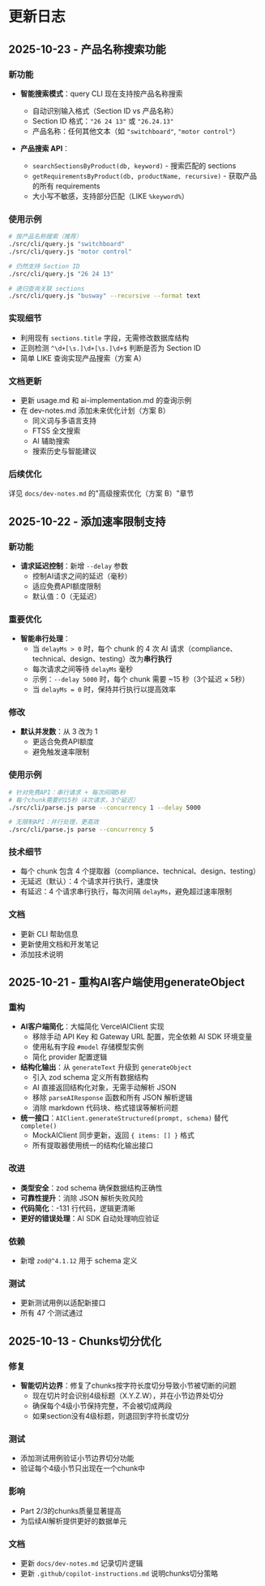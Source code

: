 # 更新日志

## 2025-10-23 - 产品名称搜索功能

### 新功能
- **智能搜索模式**：query CLI 现在支持按产品名称搜索
  - 自动识别输入格式（Section ID vs 产品名称）
  - Section ID 格式：`"26 24 13"` 或 `"26.24.13"`
  - 产品名称：任何其他文本（如 `"switchboard"`, `"motor control"`）
  
- **产品搜索 API**：
  - `searchSectionsByProduct(db, keyword)` - 搜索匹配的 sections
  - `getRequirementsByProduct(db, productName, recursive)` - 获取产品的所有 requirements
  - 大小写不敏感，支持部分匹配（LIKE `%keyword%`）

### 使用示例
```bash
# 按产品名称搜索（推荐）
./src/cli/query.js "switchboard"
./src/cli/query.js "motor control"

# 仍然支持 Section ID
./src/cli/query.js "26 24 13"

# 递归查询关联 sections
./src/cli/query.js "busway" --recursive --format text
```

### 实现细节
- 利用现有 `sections.title` 字段，无需修改数据库结构
- 正则检测 `^\d+[\s.]\d+[\s.]\d+$` 判断是否为 Section ID
- 简单 LIKE 查询实现产品搜索（方案 A）

### 文档更新
- 更新 usage.md 和 ai-implementation.md 的查询示例
- 在 dev-notes.md 添加未来优化计划（方案 B）
  - 同义词与多语言支持
  - FTS5 全文搜索
  - AI 辅助搜索
  - 搜索历史与智能建议

### 后续优化
详见 `docs/dev-notes.md` 的"高级搜索优化（方案 B）"章节

## 2025-10-22 - 添加速率限制支持

### 新功能
- **请求延迟控制**：新增 `--delay` 参数
  - 控制AI请求之间的延迟（毫秒）
  - 适应免费API额度限制
  - 默认值：0（无延迟）
  
### 重要优化
- **智能串行处理**：
  - 当 `delayMs > 0` 时，每个 chunk 的 4 次 AI 请求（compliance、technical、design、testing）改为**串行执行**
  - 每次请求之间等待 `delayMs` 毫秒
  - 示例：`--delay 5000` 时，每个 chunk 需要 ~15 秒（3个延迟 × 5秒）
  - 当 `delayMs = 0` 时，保持并行执行以提高效率
  
### 修改
- **默认并发数**：从 3 改为 1
  - 更适合免费API额度
  - 避免触发速率限制
  
### 使用示例
```bash
# 针对免费API：串行请求 + 每次间隔5秒
# 每个chunk需要约15秒（4次请求，3个延迟）
./src/cli/parse.js parse --concurrency 1 --delay 5000

# 无限制API：并行处理，更高效
./src/cli/parse.js parse --concurrency 5
```

### 技术细节
- 每个 chunk 包含 4 个提取器（compliance、technical、design、testing）
- 无延迟（默认）：4 个请求并行执行，速度快
- 有延迟：4 个请求串行执行，每次间隔 `delayMs`，避免超过速率限制

### 文档
- 更新 CLI 帮助信息
- 更新使用文档和开发笔记
- 添加技术说明

## 2025-10-21 - 重构AI客户端使用generateObject

### 重构
- **AI客户端简化**：大幅简化 VercelAIClient 实现
  - 移除手动 API Key 和 Gateway URL 配置，完全依赖 AI SDK 环境变量
  - 使用私有字段 `#model` 存储模型实例
  - 简化 provider 配置逻辑
- **结构化输出**：从 `generateText` 升级到 `generateObject`
  - 引入 zod schema 定义所有数据结构
  - AI 直接返回结构化对象，无需手动解析 JSON
  - 移除 `parseAIResponse` 函数和所有 JSON 解析逻辑
  - 消除 markdown 代码块、格式错误等解析问题
- **统一接口**：`AIClient.generateStructured(prompt, schema)` 替代 `complete()`
  - MockAIClient 同步更新，返回 `{ items: [] }` 格式
  - 所有提取器使用统一的结构化输出接口

### 改进
- **类型安全**：zod schema 确保数据结构正确性
- **可靠性提升**：消除 JSON 解析失败风险
- **代码简化**：-131 行代码，逻辑更清晰
- **更好的错误处理**：AI SDK 自动处理响应验证

### 依赖
- 新增 `zod@^4.1.12` 用于 schema 定义

### 测试
- 更新测试用例以适配新接口
- 所有 47 个测试通过

## 2025-10-13 - Chunks切分优化

### 修复
- **智能切片边界**：修复了chunks按字符长度切分导致小节被切断的问题
  - 现在切片时会识别4级标题（X.Y.Z.W），并在小节边界处切分
  - 确保每个4级小节保持完整，不会被切成两段
  - 如果section没有4级标题，则退回到字符长度切分

### 测试
- 添加测试用例验证小节边界切分功能
- 验证每个4级小节只出现在一个chunk中

### 影响
- Part 2/3的chunks质量显著提高
- 为后续AI解析提供更好的数据单元

### 文档
- 更新 `docs/dev-notes.md` 记录切片逻辑
- 更新 `.github/copilot-instructions.md` 说明chunks切分策略

